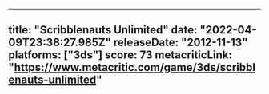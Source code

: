 
---
title: "Scribblenauts Unlimited"
date: "2022-04-09T23:38:27.985Z"
releaseDate: "2012-11-13"
platforms: ["3ds"]
score: 73
metacriticLink: "https://www.metacritic.com/game/3ds/scribblenauts-unlimited"
---
